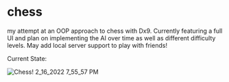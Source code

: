 # chess
my attempt at an OOP approach to chess with Dx9. Currently featuring a full UI and plan on implementing the AI over time as well as different difficulty levels. May add local server support to play with friends!

Current State:



![Chess! 2_16_2022 7_55_57 PM](https://user-images.githubusercontent.com/45408021/154396014-9a5b059f-de30-4404-bc14-488ad2f22ecf.png)
